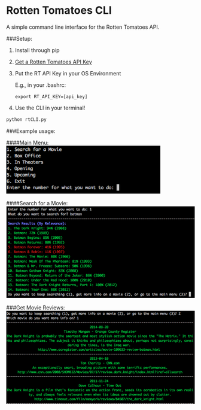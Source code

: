 # Rotten Tomatoes CLI
A simple command line interface for the Rotten Tomatoes API.

###Setup:

1. Install through pip
2. [Get a Rotten Tomatoes API Key](http://developer.rottentomatoes.com/)
3. Put the RT API Key in your OS Environment
	
	E.g., in your .bashrc:


	```shell
	export RT_API_KEY=[api_key]
	```
4. Use the CLI in your terminal!
```python
python rtCLI.py
```

###Example usage:

####Main Menu:
![Main Menu](/images/1.png)

####Search for a Movie:
![Search](/images/2.png)

###Get Movie Reviews:
![Movie Reviews](/images/3.png)